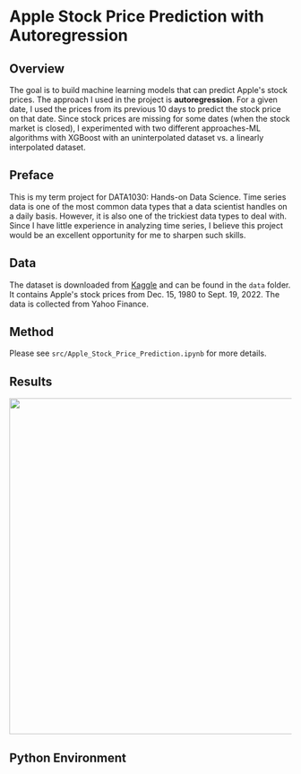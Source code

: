 # Apple Stock Price Prediction with Autoregression

## Overview
The goal is to build machine learning models that can predict Apple's stock prices. The approach I used in the project is **autoregression**. For a given date, I used the prices from its previous 10 days to predict the stock price on that date. Since stock prices are missing for some dates (when the stock market is closed), I experimented with two different approaches-ML algorithms with XGBoost with an uninterpolated dataset vs. a linearly interpolated dataset.

## Preface
This is my term project for DATA1030: Hands-on Data Science. Time series data is one of the most common data types that a data scientist handles on a daily basis. However, it is also one of the trickiest data types to deal with. Since I have little experience in analyzing time series, I believe this project would be an excellent opportunity for me to sharpen such skills.

## Data
The dataset is downloaded from [Kaggle](https://www.kaggle.com/datasets/whenamancodes/alphabet-inc-google-founding-years-analysis) and can be found in the `data` folder. It contains Apple's stock prices from Dec. 15, 1980 to Sept. 19, 2022. The data is collected from Yahoo Finance.

## Method

Please see `src/Apple_Stock_Price_Prediction.ipynb` for more details.

## Results
<img src="https://github.com/leehengpan/AAPL-StockPricePrediction/blob/main/figures/test_pred.png" width="600"/>

## Python Environment
